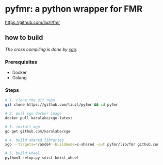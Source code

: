 # pyfmr: a python wrapper for FMR

https://github.com/liuzl/fmr

## how to build

*The cross compiling is done by [xgo](https://github.com/karalabe/xgo).*

### Prerequisites
* Docker
* Golang

### Steps
```sh
# 1. clone the git repo
git clone https://github.com/liuzl/pyfmr && cd pyfmr

# 2. pull xgo docker image
docker pull karalabe/xgo-latest

# 3. install xgo
go get github.com/karalabe/xgo

# 4. build shared libraries
xgo --targets=*/amd64 -buildmode=c-shared -out pyfmr/lib/fmr github.com/liuzl/pyfmr/src

# 5. build wheel
python3 setup.py sdist bdist_wheel
```
